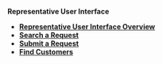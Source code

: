 
<strong>Representative User Interface<strong>
<ul>
<li><a href="/articles/DPM/03_Representantive_User_Interface/01_Representative_User_Interface_Overview.md">Representative User Interface Overview</a></li>
<li><a href="/articles/DPM/03_Representantive_User_Interface/02_Representative_User_Interface_Search.md">Search a Request</li>
<li><a href="/articles/DPM/03_Representantive_User_Interface/03_Representative_User_Interface_Submit.md">Submit a Request</li>
<li><a href="/articles/DPM/03_Representantive_User_Interface/04_Representative_User_Interface_Customer_Search.md">Find Customers</li>

</ul>
